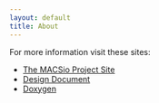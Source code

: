 ```yaml
---
layout: default
title: About
---
```


For more information visit these sites:

- [The MACSio Project Site](https://codesign.llnl.gov/macsio.php)
- [Design Document](https://codesign.llnl.gov/macsio_doc/macsio_design_intro_final_html/macsio_design_intro_final.html)
- [Doxygen](https://codesign.llnl.gov/macsio_doc/doxyout/html/index.html)
